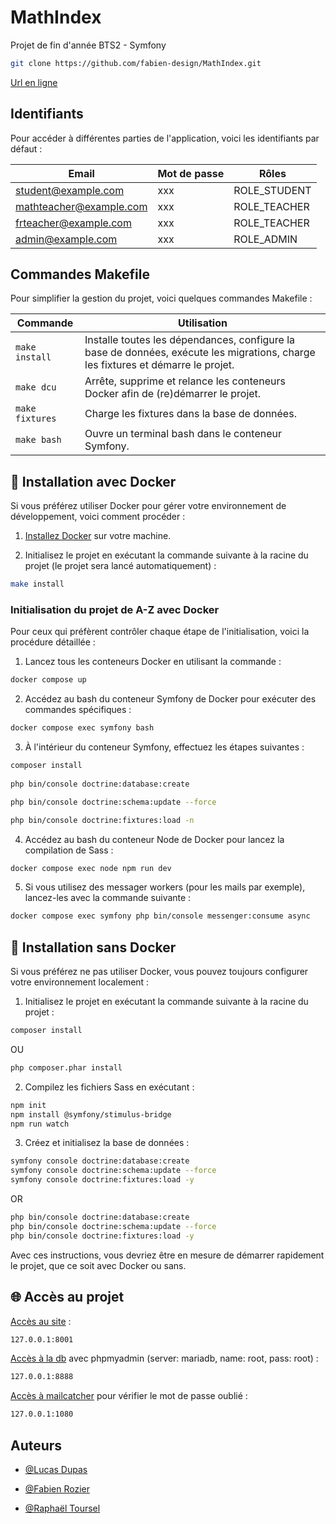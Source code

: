# MathIndex

Projet de fin d'année BTS2 - Symfony

```bash
git clone https://github.com/fabien-design/MathIndex.git
```
[Url en ligne]([https://www.digitalocean.com/community/tutorials/how-to-install-and-use-docker-on-ubuntu-22-04](https://mathindex.lyceestvincent.fr))

## Identifiants

Pour accéder à différentes parties de l'application, voici les identifiants par défaut&nbsp;:

| Email                     | Mot de passe | Rôles                                    |
|---------------------------|--------------|------------------------------------------|
| student@example.com       | xxx          | ROLE_STUDENT                             |
| mathteacher@example.com   | xxx          | ROLE_TEACHER                             |
| frteacher@example.com     | xxx          | ROLE_TEACHER                             |
| admin@example.com         | xxx          | ROLE_ADMIN                               |

## Commandes Makefile

Pour simplifier la gestion du projet, voici quelques commandes Makefile&nbsp;:

| Commande               | Utilisation                                                                                                      |
|------------------------|------------------------------------------------------------------------------------------------------------------|
| `make install`         | Installe toutes les dépendances, configure la base de données, exécute les migrations, charge les fixtures et démarre le projet.    |
| `make dcu`             | Arrête, supprime et relance les conteneurs Docker afin de (re)démarrer le projet.                                |
| `make fixtures`        | Charge les fixtures dans la base de données.                                                                     |
| `make bash`            | Ouvre un terminal bash dans le conteneur Symfony.                                                                |

## 🚀 Installation avec Docker 

Si vous préférez utiliser Docker pour gérer votre environnement de développement, voici comment procéder&nbsp;:

1. [Installez Docker](https://www.digitalocean.com/community/tutorials/how-to-install-and-use-docker-on-ubuntu-22-04) sur votre machine.

2. Initialisez le projet en exécutant la commande suivante à la racine du projet (le projet sera lancé automatiquement)&nbsp;:
```bash
make install
```

### Initialisation du projet de A-Z avec Docker

Pour ceux qui préfèrent contrôler chaque étape de l'initialisation, voici la procédure détaillée&nbsp;:

1. Lancez tous les conteneurs Docker en utilisant la commande&nbsp;:
```bash
docker compose up
```

2. Accédez au bash du conteneur Symfony de Docker pour exécuter des commandes spécifiques&nbsp;:
```bash
docker compose exec symfony bash
```

3. À l'intérieur du conteneur Symfony, effectuez les étapes suivantes&nbsp;:
```bash
composer install
  
php bin/console doctrine:database:create

php bin/console doctrine:schema:update --force

php bin/console doctrine:fixtures:load -n
```
4. Accédez au bash du conteneur Node de Docker pour lancez la compilation de Sass&nbsp;:
```bash
docker compose exec node npm run dev
```

5. Si vous utilisez des messager workers (pour les mails par exemple), lancez-les avec la commande suivante&nbsp;:
```bash
docker compose exec symfony php bin/console messenger:consume async
```

## 🐌 Installation sans Docker

Si vous préférez ne pas utiliser Docker, vous pouvez toujours configurer votre environnement localement&nbsp;:

1. Initialisez le projet en exécutant la commande suivante à la racine du projet&nbsp;:
```bash
composer install
```
OU
```bash
php composer.phar install
```

2. Compilez les fichiers Sass en exécutant&nbsp;:
```bash
npm init
npm install @symfony/stimulus-bridge
npm run watch
```

3. Créez et initialisez la base de données&nbsp;:
```bash
symfony console doctrine:database:create
symfony console doctrine:schema:update --force
symfony console doctrine:fixtures:load -y
```
OR
```bash
php bin/console doctrine:database:create
php bin/console doctrine:schema:update --force
php bin/console doctrine:fixtures:load -y
```

Avec ces instructions, vous devriez être en mesure de démarrer rapidement le projet, que ce soit avec Docker ou sans.

## 🌐 Accès au projet

[Accès au site](http://127.0.0.1:8001)&nbsp;:
```bash
127.0.0.1:8001
```
[Accès à la db](http://127.0.0.1:8888) avec phpmyadmin (server: mariadb, name: root, pass: root)&nbsp;:
```bash
127.0.0.1:8888
```
[Accès à mailcatcher](http://127.0.0.1:1080) pour vérifier le mot de passe oublié&nbsp;:
```bash
127.0.0.1:1080
```

## Auteurs

- [@Lucas Dupas](https://github.com/Magiks0)

- [@Fabien Rozier](https://github.com/fabien-design)

- [@Raphaël Toursel](https://github.com/TWhiteShadow)

